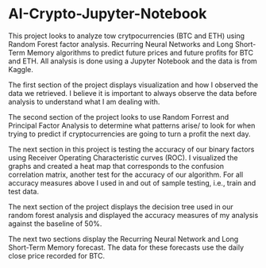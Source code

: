 # AI-Crypto-Jupyter-Notebook

This project looks to analyze tow crytpocurrencies (BTC and ETH) using Random Forest factor analysis. Recurring Neural Networks and Long Short-Term Memory algorithms to predict future prices and future profits for BTC and ETH. All analysis is done using a Jupyter Notebook and the data is from Kaggle.

The first section of the project displays visualization and how I observed the data we retrieved. I believe it is important to always observe the data before analysis to understand what I am dealing with.

The second section of the project looks to use Random Forrest and Principal Factor Analysis to determine what patterns arise/ to look for when trying to predict if cryptocurrencies are going to turn a profit the next day.

The next section in this project is testing the accuracy of our binary factors using Receiver Operating Characteristic curves (ROC). I visualized the graphs and created a heat map that corresponds to the confusion correlation matrix, another test for the accuracy of our algorithm. For all accuracy measures above I used in and out of sample testing, i.e., train and test data.

The next section of the project displays the decision tree used in our random forest analysis and displayed the accuracy measures of my analysis against the baseline of 50%.

The next two sections display the Recurring Neural Network and Long Short-Term Memory forecast. The data for these forecasts use the daily close price recorded for BTC.
